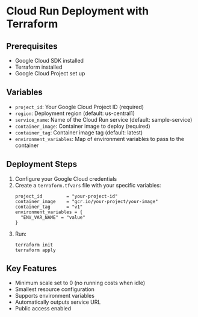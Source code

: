 # Cloud Run Deployment with Terraform

## Prerequisites
- Google Cloud SDK installed
- Terraform installed
- Google Cloud Project set up

## Variables
- `project_id`: Your Google Cloud Project ID (required)
- `region`: Deployment region (default: us-central1)
- `service_name`: Name of the Cloud Run service (default: sample-service)
- `container_image`: Container image to deploy (required)
- `container_tag`: Container image tag (default: latest)
- `environment_variables`: Map of environment variables to pass to the container

## Deployment Steps
1. Configure your Google Cloud credentials
2. Create a `terraform.tfvars` file with your specific variables:
   ```hcl
   project_id         = "your-project-id"
   container_image    = "gcr.io/your-project/your-image"
   container_tag      = "v1"
   environment_variables = {
     "ENV_VAR_NAME" = "value"
   }
   ```
3. Run:
   ```
   terraform init
   terraform apply
   ```

## Key Features
- Minimum scale set to 0 (no running costs when idle)
- Smallest resource configuration
- Supports environment variables
- Automatically outputs service URL
- Public access enabled

